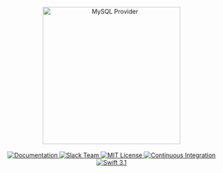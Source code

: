 <p align="center">
    <img src="https://cloud.githubusercontent.com/assets/1342803/24603674/0f588712-1862-11e7-9056-0945f27d62be.png" width="320" alt="MySQL Provider">
    <br>
    <br>
    <a href="http://beta.docs.vapor.codes/mysql/package/" target="_blank">
        <img src="http://img.shields.io/badge/read_the-docs-92A8D1.svg" alt="Documentation">
    </a>
    <a href="http://vapor.team" target="_blank">
        <img src="http://vapor.team/badge.svg" alt="Slack Team">
    </a>
    <a href="LICENSE" target="_blank">
        <img src="http://img.shields.io/badge/license-MIT-brightgreen.svg" alt="MIT License">
    </a>
    <a href="https://circleci.com/gh/vapor/mysql-provider" target="_blank">
        <img src="https://circleci.com/gh/vapor/mysql-provider.svg?style=shield" alt="Continuous Integration">
    </a>
    <a href="https://swift.org" target="_blank">
        <img src="http://img.shields.io/badge/swift-3.1-brightgreen.svg" alt="Swift 3.1">
    </a>
</center>
